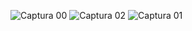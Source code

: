 
![Captura 00](https://github.com/osvalwithw/2023_B_Simulacion_por_computadora_Jesus_Macias/assets/124110579/9d60367e-2f88-4da6-b891-822da2142ce1)
![Captura 02](https://github.com/osvalwithw/2023_B_Simulacion_por_computadora_Jesus_Macias/assets/124110579/def2cec0-0a04-43df-92f4-9a23ad9cd96e)
![Captura 01](https://github.com/osvalwithw/2023_B_Simulacion_por_computadora_Jesus_Macias/assets/124110579/eb6d1333-b8bd-4732-87ef-21c390783835)
